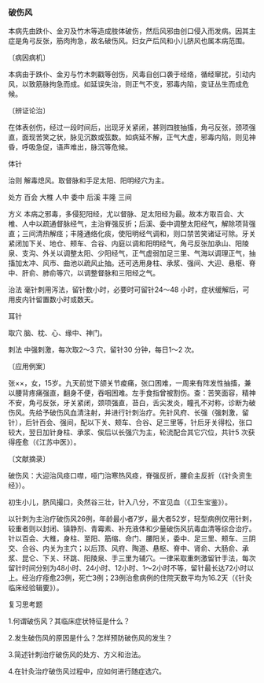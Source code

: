 ### 破伤风

本病先由跌仆、金刃及竹木等造成肢体破伤，然后风邪由创口侵入而发病。因其主症是角弓反张，筋肉拘急，故名破伤风。妇女产后风和小儿脐风也属本病范围。

〔病因病机〕

本病由于跌仆、金刃与竹木刺戳等创伤，风毒自创口袭于经络，循经窜扰，引动内风，以致筋脉拘急而成。如延误失治，则正气不支，邪毒内陷，变证丛生而成危候。

〔辨证论治〕

在体表创伤，经过一段时间后，出现牙关紧闭，甚则四肢抽搐，角弓反张，颈项强直，面现苦笑之状，脉见沉数或弦数。如病延不解，正气大虚，邪毒内陷，则见神昏，呼吸急促，语声难出，脉沉等危候。

体针

治则  解毒熄风。取督脉和手足太阳、阳明经穴为主。

处方  百会  大椎  人中  委中  后溪  丰隆  三间

方义  本病之邪毒，多侵犯阳经，尤以督脉、足太阳经为最。故本方取百会、大椎、人中以疏通督脉经气，主治脊强反折；后溪、委中调整太阳经气，解除项背强直；三间清热解痉；丰隆通络化痰，使阳明经气调和，则口禁苦笑诸证可除。牙关紧闭加下关、地仓、颊车、合谷、内庭以调和阳明经气，角弓反张加承山、阳陵泉、支沟、外关以调整太阳、少阳经气，正气虚弱加足三里、气海以调理正气，抽搐加太冲、风市、曲池以疏风止抽。还可选用身柱、承浆、强间、大迎、悬枢、脊中、肝俞、肺俞等穴，以调整督脉和三阳经之气。

治法  毫针刺用泻法，留针数小时，必要时可留针24～48 小时，症状缓解后，可用皮内针留置数小时或数天。

耳针

取穴  脑、枕、心、缘中、神门。

刺法  中强刺激，每次取2～3 穴，留针30 分钟，每日1～2 次。

〔应用例案〕

张××，女，15岁。九天前觉下颌关节痠痛，张口困难，一周来有阵发性抽搐，兼以腰背疼痛强直，翻身不便，吞咽困难。左手食指曾被割伤。查：苦笑面容，精神不安，角弓反张，牙关紧闭，颈项强直，苔白，舌尖发炎，瞳孔不对称，诊断为破伤风。先给予破伤风血清注射，并进行针刺治疗。先针风府、长强（强刺激，留针），后针百会、强间，配以下关、颊车、合谷、足三里等，针后牙关得松，张口较大，翌日加针身柱、承浆、俟后以长强穴为主，轮流配合其它穴位，共针5 次获得痊愈（《江苏中医》）。

〔文献摘录〕

破伤风：大迎治风痉口噤，哑门治寒热风痉，脊强反折，腰俞主反折（《针灸资生经》）。

初生小儿，脐风撮口，灸然谷三壮，针入八分，不宜见血（《卫生宝鉴》）。

以针刺为主治疗破伤风26例，年龄最小者7岁，最大者52岁，轻型病例仅用针剌，较重者则以封闭、镇静剂、青霉素、补充液体和少量破伤风抗毒血清等综合治疗。针以百会、大椎，身柱、至阳、筋缩、命门、腰阳关，委中、足三里、颊车、三阴交、合谷、内关为主穴；以后顶、风府、陶道、悬枢、脊中、肾俞、大肠俞、承浆、昆仑、下关、环跳、阳陵泉、手三里为辅穴。一律采取重刺激留针手法，每次留针时间分别为48小时、24小时、12小时、1～2小时不等，留针最长达72小时以上。经治疗痊愈23例，死亡3例；23例治愈病例的住院天数平均为16.2天（《针灸临床经验辑要》）。

复习思考题

1.何谓破伤风？其临床症状特征是什么？

2.发生破伤风的原因是什么？怎样预防破伤风的发生？

3.简述针刺治疗破伤风的处方、方义和治法。

4.在针灸治疗破伤风过程中，应如何进行随症选穴。
